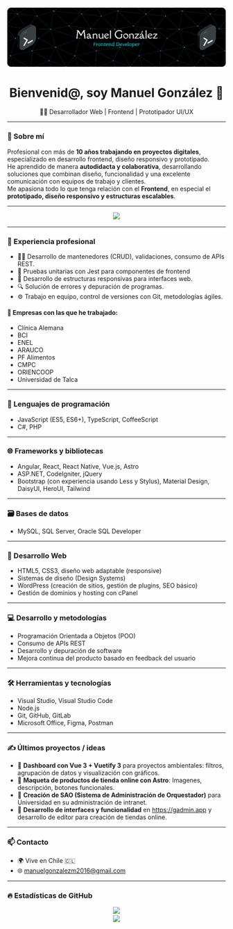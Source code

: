 ![Header](./github-header-banner.png)

<h1 align="center">Bienvenid@, soy Manuel González 👋</h1>

<p align="center">🧑‍💻 Desarrollador Web | Frontend | Prototipador UI/UX</p>

---

### 🧠 Sobre mí

Profesional con más de **10 años trabajando en proyectos digitales**, especializado en desarrollo frontend, diseño responsivo y prototipado.  
He aprendido de manera **autodidacta y colaborativa**, desarrollando soluciones que combinan diseño, funcionalidad y una excelente comunicación con equipos de trabajo y clientes.  
Me apasiona todo lo que tenga relación con el **Frontend**, en especial el **prototipado, diseño responsivo y estructuras escalables**.


---

<p align="center">
  <img src="https://skillicons.dev/icons?i=vue,vuetify,ts,js,html,css,react,redux,angular,nodejs,dotnet,php,mysql,git,github,bitbucket,jest,vite,figma,bootstrap,materialui,postman,jquery,pinia,astro,npm,tailwind&perline=9" />
</p>

---



### 💼 Experiencia profesional

- 👨‍💻 Desarrollo de mantenedores (CRUD), validaciones, consumo de APIs REST.
- 🧪 Pruebas unitarias con Jest para componentes de frontend
- 📐 Desarrollo de estructuras responsivas para interfaces web.
- 🔍 Solución de errores y depuración de programas.
- ⚙️ Trabajo en equipo, control de versiones con Git, metodologías ágiles.

#### 🏢 Empresas con las que he trabajado:

- Clínica Alemana  
- BCI  
- ENEL  
- ARAUCO  
- PF Alimentos  
- CMPC  
- ORIENCOOP  
- Universidad de Talca

---

### 🧠 Lenguajes de programación

- JavaScript (ES5, ES6+), TypeScript, CoffeeScript  
- C#, PHP

---

### 🌐 Frameworks y bibliotecas

- Angular, React, React Native, Vue.js, Astro
- ASP.NET, CodeIgniter, jQuery  
- Bootstrap (con experiencia usando Less y Stylus), Material Design, DaisyUI, HeroUI, Tailwind

---

### 🗃️ Bases de datos

- MySQL, SQL Server, Oracle SQL Developer

---

### 🎨 Desarrollo Web

- HTML5, CSS3, diseño web adaptable (responsive)  
- Sistemas de diseño (Design Systems)  
- WordPress (creación de sitios, gestión de plugins, SEO básico)  
- Gestión de dominios y hosting con cPanel

---

### 💻 Desarrollo y metodologías

- Programación Orientada a Objetos (POO)  
- Consumo de APIs REST  
- Desarrollo y depuración de software  
- Mejora continua del producto basado en feedback del usuario

---

### 🛠️ Herramientas y tecnologías

- Visual Studio, Visual Studio Code  
- Node.js  
- Git, GitHub, GitLab  
- Microsoft Office, Figma, Postman

---

### ✍️ Últimos proyectos / ideas

- 🎨 **Dashboard con Vue 3 + Vuetify 3** para proyectos ambientales: filtros, agrupación de datos y visualización con gráficos.
- 🛒 **Maqueta de productos de tienda online con Astro**: Imagenes, descripción, botones funcionales.
- 🔧 **Creación de SAO (Sistema de Administración de Orquestador)**  para Universidad en su administración de intranet.
- 🔧 **Desarrollo de interfaces y funcionalidad** en https://gadmin.app y desarrollo de editor para creación de tiendas online.

---

### 📫 Contacto

- 🌍 Vive en Chile 🇨🇱  
- 🌐 manuelgonzalezm2016@gmail.com

---

### 🔥 Estadísticas de GitHub

<p align="center">
  <img src="https://streak-stats.demolab.com?user=mgonmora&theme=tokyonight&hide_border=true" />
  <br/>
  <img src="https://github-readme-stats.vercel.app/api?username=mgonmora&show_icons=true&theme=tokyonight&hide_border=true" />
</p>
